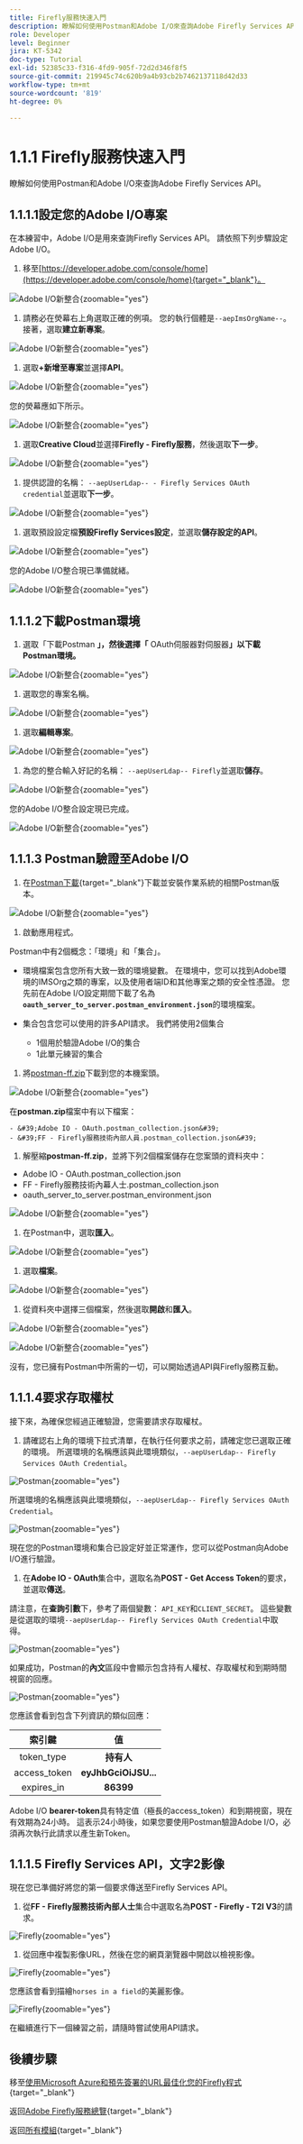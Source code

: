 ```yaml
---
title: Firefly服務快速入門
description: 瞭解如何使用Postman和Adobe I/O來查詢Adobe Firefly Services API
role: Developer
level: Beginner
jira: KT-5342
doc-type: Tutorial
exl-id: 52385c33-f316-4fd9-905f-72d2d346f8f5
source-git-commit: 219945c74c620b9a4b93cb2b7462137118d42d33
workflow-type: tm+mt
source-wordcount: '819'
ht-degree: 0%

---
```


# 1.1.1 Firefly服務快速入門

瞭解如何使用Postman和Adobe I/O來查詢Adobe Firefly Services API。

## 1.1.1.1設定您的Adobe I/O專案

在本練習中，Adobe I/O是用來查詢Firefly Services API。 請依照下列步驟設定Adobe I/O。

1. 移至[https://developer.adobe.com/console/home](https://developer.adobe.com/console/home){target="_blank"}。

![Adobe I/O新整合](./images/iohome.png){zoomable="yes"}

1. 請務必在熒幕右上角選取正確的例項。 您的執行個體是`--aepImsOrgName--`。 接著，選取&#x200B;**建立新專案**。

![Adobe I/O新整合](./images/iocomp.png){zoomable="yes"}

1. 選取&#x200B;**+新增至專案**&#x200B;並選擇&#x200B;**API**。

![Adobe I/O新整合](./images/adobe_io_access_api.png){zoomable="yes"}

您的熒幕應如下所示。

![Adobe I/O新整合](./images/api1.png){zoomable="yes"}

1. 選取&#x200B;**Creative Cloud**&#x200B;並選擇&#x200B;**Firefly - Firefly服務**，然後選取&#x200B;**下一步**。

![Adobe I/O新整合](./images/api3.png){zoomable="yes"}

1. 提供認證的名稱： `--aepUserLdap-- - Firefly Services OAuth credential`並選取&#x200B;**下一步**。

![Adobe I/O新整合](./images/api4.png){zoomable="yes"}

1. 選取預設設定檔&#x200B;**預設Firefly Services設定**，並選取&#x200B;**儲存設定的API**。

![Adobe I/O新整合](./images/api9.png){zoomable="yes"}

您的Adobe I/O整合現已準備就緒。

![Adobe I/O新整合](./images/api11.png){zoomable="yes"}

## 1.1.1.2下載Postman環境

1. 選取「下載Postman **」，然後選擇「** OAuth伺服器對伺服器&#x200B;**」以下載Postman環境。**

![Adobe I/O新整合](./images/iopm.png){zoomable="yes"}

1. 選取您的專案名稱。

![Adobe I/O新整合](./images/api13.png){zoomable="yes"}

1. 選取&#x200B;**編輯專案**。

![Adobe I/O新整合](./images/api14.png){zoomable="yes"}

1. 為您的整合輸入好記的名稱： `--aepUserLdap-- Firefly`並選取&#x200B;**儲存**。

![Adobe I/O新整合](./images/api15.png){zoomable="yes"}

您的Adobe I/O整合設定現已完成。

![Adobe I/O新整合](./images/api16.png){zoomable="yes"}

## 1.1.1.3 Postman驗證至Adobe I/O

1. 在[Postman下載](https://www.postman.com/downloads/){target="_blank"}下載並安裝作業系統的相關Postman版本。

![Adobe I/O新整合](./images/getstarted.png){zoomable="yes"}

1. 啟動應用程式。

Postman中有2個概念：「環境」和「集合」。

- 環境檔案包含您所有大致一致的環境變數。 在環境中，您可以找到Adobe環境的IMSOrg之類的專案，以及使用者端ID和其他專案之類的安全性憑證。 您先前在Adobe I/O設定期間下載了名為&#x200B;**`oauth_server_to_server.postman_environment.json`**&#x200B;的環境檔案。

- 集合包含您可以使用的許多API請求。 我們將使用2個集合
   - 1個用於驗證Adobe I/O的集合
   - 1此單元練習的集合

1. 將[postman-ff.zip](./../../../assets/postman/postman-ff.zip)下載到您的本機案頭。

![Adobe I/O新整合](./images/pmfolder.png){zoomable="yes"}

在&#x200B;**postman.zip**&#x200B;檔案中有以下檔案：

    - &#39;Adobe IO - OAuth.postman_collection.json&#39;
    - &#39;FF - Firefly服務技術內部人員.postman_collection.json&#39;

1. 解壓縮&#x200B;**postman-ff.zip**，並將下列2個檔案儲存在您案頭的資料夾中：
- Adobe IO - OAuth.postman_collection.json
- FF - Firefly服務技術內幕人士.postman_collection.json
- oauth_server_to_server.postman_environment.json

![Adobe I/O新整合](./images/pmfolder1.png){zoomable="yes"}

1. 在Postman中，選取&#x200B;**匯入**。

![Adobe I/O新整合](./images/postmanui.png){zoomable="yes"}

1. 選取&#x200B;**檔案**。

![Adobe I/O新整合](./images/choosefiles.png){zoomable="yes"}

1. 從資料夾中選擇三個檔案，然後選取&#x200B;**開啟**&#x200B;和&#x200B;**匯入**。

![Adobe I/O新整合](./images/selectfiles.png){zoomable="yes"}

![Adobe I/O新整合](./images/impconfirm.png){zoomable="yes"}

沒有，您已擁有Postman中所需的一切，可以開始透過API與Firefly服務互動。

## 1.1.1.4要求存取權杖

接下來，為確保您經過正確驗證，您需要請求存取權杖。

1. 請確認右上角的環境下拉式清單，在執行任何要求之前，請確定您已選取正確的環境。 所選環境的名稱應該與此環境類似，`--aepUserLdap-- Firefly Services OAuth Credential`。

![Postman](./images/envselemea1.png){zoomable="yes"}

所選環境的名稱應該與此環境類似，`--aepUserLdap-- Firefly Services OAuth Credential`。

![Postman](./images/envselemea.png){zoomable="yes"}

現在您的Postman環境和集合已設定好並正常運作，您可以從Postman向Adobe I/O進行驗證。

1. 在&#x200B;**Adobe IO - OAuth**&#x200B;集合中，選取名為&#x200B;**POST - Get Access Token**&#x200B;的要求，並選取&#x200B;**傳送**。

請注意，在&#x200B;**查詢引數**&#x200B;下，參考了兩個變數： `API_KEY`和`CLIENT_SECRET`。 這些變數是從選取的環境`--aepUserLdap-- Firefly Services OAuth Credential`中取得。

![Postman](./images/ioauth.png){zoomable="yes"}

如果成功，Postman的&#x200B;**內文**&#x200B;區段中會顯示包含持有人權杖、存取權杖和到期時間視窗的回應。

![Postman](./images/ioauthresp.png){zoomable="yes"}


您應該會看到包含下列資訊的類似回應：

| 索引鍵 | 值 |
|:-------------:| :---------------:| 
| token_type | **持有人** |
| access_token | **eyJhbGciOiJSU...** |
| expires_in | **86399** |

Adobe I/O **bearer-token**&#x200B;具有特定值（極長的access_token）和到期視窗，現在有效期為24小時。 這表示24小時後，如果您要使用Postman驗證Adobe I/O，必須再次執行此請求以產生新Token。

## 1.1.1.5 Firefly Services API，文字2影像

現在您已準備好將您的第一個要求傳送至Firefly Services API。

1. 從&#x200B;**FF - Firefly服務技術內部人士**&#x200B;集合中選取名為&#x200B;**POST - Firefly - T2I V3**&#x200B;的請求。

![Firefly](./images/ff1.png){zoomable="yes"}

1. 從回應中複製影像URL，然後在您的網頁瀏覽器中開啟以檢視影像。

![Firefly](./images/ff2.png){zoomable="yes"}

您應該會看到描繪`horses in a field`的美麗影像。

![Firefly](./images/ff3.png){zoomable="yes"}

在繼續進行下一個練習之前，請隨時嘗試使用API請求。

## 後續步驟

移至[使用Microsoft Azure和預先簽署的URL最佳化您的Firefly程式](./ex2.md){target="_blank"}

返回[Adobe Firefly服務總覽](./firefly-services.md){target="_blank"}

返回[所有模組](./../../../overview.md){target="_blank"}

